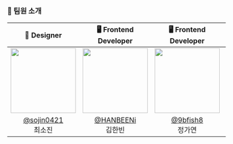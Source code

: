 ### 👥 팀원 소개

| 🎨 **Designer** | 🖥️ **Frontend Developer** | 🖥️ **Frontend Developer** | ⚙️ **Backend Developer** | ⚙️ **Backend Developer** | 🏗️ **DevOps & Infra Engineer** |
|:--------------:|:-------------------------:|:-------------------------:|:-------------------------:|:-------------------------:|:------------------------------:|
| <img src="https://avatars.githubusercontent.com/u/196026721?v=4" width="150" height="150"/> | <img src="https://avatars.githubusercontent.com/u/99801230?v=4" width="150" height="150"/> | <img src="https://avatars.githubusercontent.com/u/163974510?v=4" width="150" height="150"/> | <img src="https://avatars.githubusercontent.com/u/122339395?v=4" width="150" height="150"/> | <img src="https://avatars.githubusercontent.com/u/22255663?v=4" width="150" height="150"/> | <img src="https://avatars.githubusercontent.com/u/74126467?v=4" width="150" height="150"/> |
| [@sojin0421](https://github.com/sojin0421) <br/> 최소진 | [@HANBEENi](https://github.com/HANBEENi) <br/> 김한빈 | [@9bfish8](https://github.com/9bfish8) <br/> 정가연 | [@virtue14](https://github.com/virtue14) <br/> 박경덕 | [@daersh](https://github.com/daersh) <br/> 이현우 | [@Leegiyeon](https://github.com/Leegiyeon) <br/> 이기연 |
